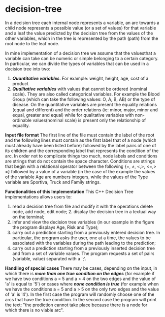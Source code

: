 # decision-tree
In a decision tree each internal node represents a variable, an arc towards a child node represents a possible value (or a set of values) for that variable and a leaf the value predicted by the decision tree from the values ​​of the other variables, which in the tree is represented by the path (path) from the root node to the leaf node.

In mine implementation of a decision tree we assume that the values ​​that a variable can take can be numeric or simple belonging to a certain category. In particular, we can divide the types of variables that can be used in a decision tree into two: 
1. ***Quantitative variables***. For example: weight, height, age, cost of a product 
2. ***Qualitative variables*** with values ​​that cannot be ordered (nominal scale). They are also called categorical variables. For example the Blood Group (which can take the following values: O, A, B, AB) or the type of disease. 
On the quantitative variables are present the equality relations (equal and different) and the order relations (ie: minor, major, minor and equal, greater and equal) while for qualitative variables with non-ordinable values ​​(nominal scale) is present only the relationship of equality.

**Input file format**
The first line of the file must contain the label of the root and the following lines must contain as the first label that of a node (which must already have been listed before) followed by the label pairs of one of its children and the corresponding label that represents the condition of the arc. In order not to complicate things too much, node labels and conditions are strings that do not contain the space character. Conditions are strings that begin with a relational operator between the following {=, ≠, <,>, <=,> =} followed by a value of a variable (in the case of the example the values of the variable Age are numbers integers, while the values of the Type variable are Sportiva, Truck and Family strings.

**Functionalities of this Implementation**
This C++ Decision Tree implementations allows users to:
1. read a decision tree from file and modify it with the operations delete node, add node, edit node; 2. display the decision tree in a textual way on the terminal; 
3. infer and view the decision tree variables (in our example in the figure the program displays Age, Risk and Type); 
4. carry out a prediction starting from a previously entered decision tree. In particular, the program asks the user, one at a time, the values to be associated with the variables during the path leading to the prediction; 
5. carry out a prediction starting from a previously inserted decision tree and from a set of variable values. The program requests a set of pairs (variable, value) separated with a ';'.

**Handling of special cases**
There may be cases, depending on the input, in which there is ***more than one true condition on the edges*** (for example if we have two conditions a = 5 and a > 4 on the two edges and the value of 'a' is equal to '5') or cases where ***none condition is true*** (for example when we have the conditions a = 5 and a > 5 on the only two edges and the value of 'a' is '4'). In the first case the program will randomly choose one of the arcs that have the true condition. In the second case the program will print the text: "the prediction cannot take place because there is a node for which there is no viable arc".